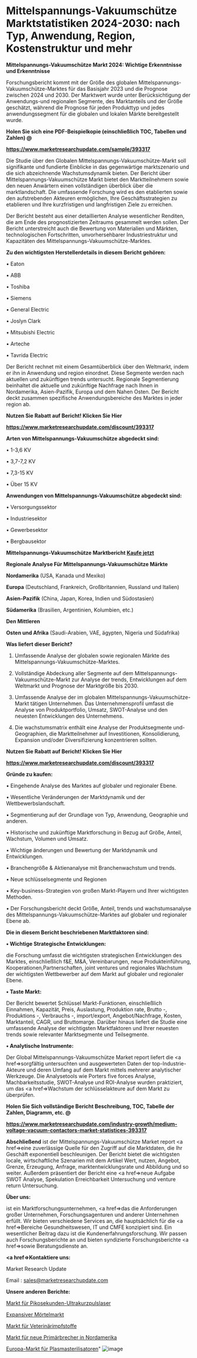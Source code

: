 # Mittelspannungs-Vakuumschütze Marktstatistiken 2024-2030: nach Typ, Anwendung, Region, Kostenstruktur und mehr

<strong>Mittelspannungs-Vakuumschütze Markt 2024: Wichtige Erkenntnisse und Erkenntnisse</strong>

Forschungsbericht kommt mit der Größe des globalen Mittelspannungs-Vakuumschütze-Marktes für das Basisjahr 2023 und die Prognose zwischen 2024 und 2030. Der Marktwert wurde unter Berücksichtigung der Anwendungs-und regionalen Segmente, des Marktanteils und der Größe geschätzt, während die Prognose für jeden Produkttyp und jedes anwendungssegment für die globalen und lokalen Märkte bereitgestellt wurde.



<strong>Holen Sie sich eine PDF-Beispielkopie (einschließlich TOC, Tabellen und Zahlen) @
</strong>

<strong><a href=https://www.marketresearchupdate.com/sample/393317>

<strong>https://www.marketresearchupdate.com/sample/393317</u></font></a></strong></strong>

Die Studie über den Globalen Mittelspannungs-Vakuumschütze-Markt soll signifikante und fundierte Einblicke in das gegenwärtige marktszenario und die sich abzeichnende Wachstumsdynamik bieten. Der Bericht über Mittelspannungs-Vakuumschütze Markt bietet den Marktteilnehmern sowie den neuen Anwärtern einen vollständigen überblick über die marktlandschaft. Die umfassende Forschung wird es den etablierten sowie den aufstrebenden Akteuren ermöglichen, Ihre Geschäftsstrategien zu etablieren und Ihre kurzfristigen und langfristigen Ziele zu erreichen.

Der Bericht besteht aus einer detaillierten Analyse wesentlicher Renditen, die am Ende des prognostizierten Zeitraums gesammelt werden sollen. Der Bericht unterstreicht auch die Bewertung von Materialien und Märkten, technologischen Fortschritten, unvorhersehbarer Industriestruktur und Kapazitäten des Mittelspannungs-Vakuumschütze-Marktes.



<strong>Zu den wichtigsten Herstellerdetails in diesem Bericht gehören:</strong>

• Eaton

• ABB

• Toshiba

• Siemens

• General Electric

• Joslyn Clark

• Mitsubishi Electric

• Arteche

• Tavrida Electric

Der Bericht rechnet mit einem Gesamtüberblick über den Weltmarkt, indem er ihn in Anwendung und region einordnet. Diese Segmente werden nach aktuellen und zukünftigen trends untersucht. Regionale Segmentierung beinhaltet die aktuelle und zukünftige Nachfrage nach Ihnen in Nordamerika, Asien-Pazifik, Europa und dem Nahen Osten. Der Bericht deckt zusammen spezifische Anwendungsbereiche des Marktes in jeder region ab.



<strong>Nutzen Sie Rabatt auf Bericht! Klicken Sie Hier
</strong>

<strong><a href=https://www.marketresearchupdate.com/discount/393317>https://www.marketresearchupdate.com/discount/393317</b></u></font></strong></a>



<strong>Arten von Mittelspannungs-Vakuumschütze abgedeckt sind:</strong>

• 1-3,6 KV

• 3,7-7,2 KV

• 7,3-15 KV

• Über 15 KV



<strong>Anwendungen von Mittelspannungs-Vakuumschütze abgedeckt sind:</strong>

• Versorgungssektor

• Industriesektor

• Gewerbesektor

• Bergbausektor



<strong>Mittelspannungs-Vakuumschütze Marktbericht <a href=https://www.marketresearchupdate.com/buynow/393317>Kaufe jetzt</a></strong>



<strong>Regionale Analyse Für Mittelspannungs-Vakuumschütze Märkte</strong>



<strong>Nordamerika</strong> (USA, Kanada und Mexiko)



<strong>Europa</strong> (Deutschland, Frankreich, Großbritannien, Russland und Italien)



<strong>Asien-Pazifik</strong> (China, Japan, Korea, Indien und Südostasien)



<strong>Südamerika</strong> (Brasilien, Argentinien, Kolumbien, etc.)



<strong>Den Mittleren</strong> 

<strong>Osten und Afrika</strong> (Saudi-Arabien, VAE, ägypten, Nigeria und Südafrika)



<strong>Was liefert dieser Bericht?</strong>

1. Umfassende Analyse der globalen sowie regionalen Märkte des Mittelspannungs-Vakuumschütze-Marktes.

2. Vollständige Abdeckung aller Segmente auf dem Mittelspannungs-Vakuumschütze-Markt zur Analyse der trends, Entwicklungen auf dem Weltmarkt und Prognose der Marktgröße bis 2030.

3. Umfassende Analyse der im globalen Mittelspannungs-Vakuumschütze-Markt tätigen Unternehmen. Das Unternehmensprofil umfasst die Analyse von Produktportfolio, Umsatz, SWOT-Analyse und den neuesten Entwicklungen des Unternehmens.

4. Die wachstumsmatrix enthält eine Analyse der Produktsegmente und-Geographien, die Marktteilnehmer auf Investitionen, Konsolidierung, Expansion und/oder Diversifizierung konzentrieren sollten.



<strong>Nutzen Sie Rabatt auf Bericht! Klicken Sie Hier
</strong>

<strong><a href=https://www.marketresearchupdate.com/discount/393317>https://www.marketresearchupdate.com/discount/393317</b></u></font></strong></a>



<strong>Gründe zu kaufen:</strong>

• Eingehende Analyse des Marktes auf globaler und regionaler Ebene.

• Wesentliche Veränderungen der Marktdynamik und der Wettbewerbslandschaft.

• Segmentierung auf der Grundlage von Typ, Anwendung, Geographie und anderen.

• Historische und zukünftige Marktforschung in Bezug auf Größe, Anteil, Wachstum, Volumen und Umsatz.

• Wichtige änderungen und Bewertung der Marktdynamik und Entwicklungen.

• Branchengröße &amp; Aktienanalyse mit Branchenwachstum und trends.

• Neue schlüsselsegmente und Regionen

• Key-business-Strategien von großen Markt-Playern und Ihrer wichtigsten Methoden.

• Der Forschungsbericht deckt Größe, Anteil, trends und wachstumsanalyse des Mittelspannungs-Vakuumschütze-Marktes auf globaler und regionaler Ebene ab.



<strong>Die in diesem Bericht beschriebenen Marktfaktoren sind:</strong>



<strong>• Wichtige Strategische Entwicklungen:</strong>

die Forschung umfasst die wichtigsten strategischen Entwicklungen des Marktes, einschließlich f&amp;E, M&amp;A, Vereinbarungen, neue Produkteinführung, Kooperationen,Partnerschaften, joint ventures und regionales Wachstum der wichtigsten Wettbewerber auf dem Markt auf globaler und regionaler Ebene.



<strong>• Taste Markt:</strong>

Der Bericht bewertet Schlüssel Markt-Funktionen, einschließlich Einnahmen, Kapazität, Preis, Auslastung, Produktion rate, Brutto -, Produktions -, Verbrauchs -, import/export, Angebot/Nachfrage, Kosten, Marktanteil, CAGR, und Bruttomarge. Darüber hinaus liefert die Studie eine umfassende Analyse der wichtigsten Marktfaktoren und Ihrer neuesten trends sowie relevanter Marktsegmente und Teilsegmente.



<strong>• Analytische Instrumente:</strong>

Der Global Mittelspannungs-Vakuumschütze Market report liefert die <a href=>sorgf</a>ältig untersuchten und ausgewerteten Daten der top-Industrie-Akteure und deren Umfang auf dem Markt mittels mehrerer analytischer Werkzeuge. Die Analysetools wie Porters five forces Analyse, Machbarkeitsstudie, SWOT-Analyse und ROI-Analyse wurden praktiziert, um das <a href=>Wachstum</a> der schlüsselakteure auf dem Markt zu überprüfen.



<strong>Holen Sie Sich vollständige Bericht Beschreibung, TOC, Tabelle der Zahlen, Diagramm, etc. @ </strong>

<strong><a href=https://www.marketresearchupdate.com/industry-growth/medium-voltage-vacuum-contactors-market-statistices-393317>https://www.marketresearchupdate.com/industry-growth/medium-voltage-vacuum-contactors-market-statistices-393317</a></font></strong>



<strong>Abschließend</strong> ist der Mittelspannungs-Vakuumschütze Market report <a href=>eine</a> zuverlässige Quelle für den Zugriff auf die Marktdaten, die Ihr Geschäft exponentiell beschleunigen. Der Bericht bietet die wichtigsten locale, wirtschaftliche Szenarien mit dem Artikel Wert, nutzen, Angebot, Grenze, Erzeugung, Anfrage, marktentwicklungsrate und Abbildung und so weiter. Außerdem präsentiert der Bericht eine <a href=>neue</a> Aufgabe SWOT Analyse, Spekulation Erreichbarkeit Untersuchung und venture return Untersuchung.



<strong>Über uns:</strong>

 ist ein Marktforschungsunternehmen, <a href=>das</a> die Anforderungen großer Unternehmen, Forschungsagenturen und anderer Unternehmen erfüllt. Wir bieten verschiedene Services an, die hauptsächlich für die <a href=>Bereiche</a> Gesundheitswesen, IT und CMFE konzipiert sind. Ein wesentlicher Beitrag dazu ist die Kundenerfahrungsforschung. Wir passen auch Forschungsberichte an und bieten syndizierte Forschungsberichte <a href=>sowie</a> Beratungsdienste an.



<strong><a href=>Kontaktiere uns:</a></strong>

Market Research Update

Email : sales@marketresearchupdate.com



<strong>Unsere anderen Berichte:</strong>

<a href=https://www.linkedin.com/pulse/picosecond-ultrafast-laser-market-size>Markt für Pikosekunden-Ultrakurzpulslaser</a>

<a href=https://www.linkedin.com/pulse/expansive-mortar-market-size-share-outlook-growth>Expansiver Mörtelmarkt</a>

<a href=https://www.linkedin.com/pulse/veterinary-vaccines-market-analysis-segment-region>Markt für Veterinärimpfstoffe</a>

<a href=https://www.linkedin.com/pulse/north-america-new-primary-crushers-market-current>Markt für neue Primärbrecher in Nordamerika</a>

<a href=https://www.linkedin.com/pulse/europe-plasma-sterilizer-market-2030-future-demand-analysis>Europa-Markt für Plasmasterilisatoren</a>"
![image](https://github.com/meghapanth/markettrends/assets/163847665/584dc773-5a44-40fb-928a-17ce167947c5)

